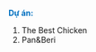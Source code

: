 <span style="font-weight:bold; color:rgb(0, 112, 192)">Dự án:</span>
1. The Best Chicken 
2. Pan&Beri